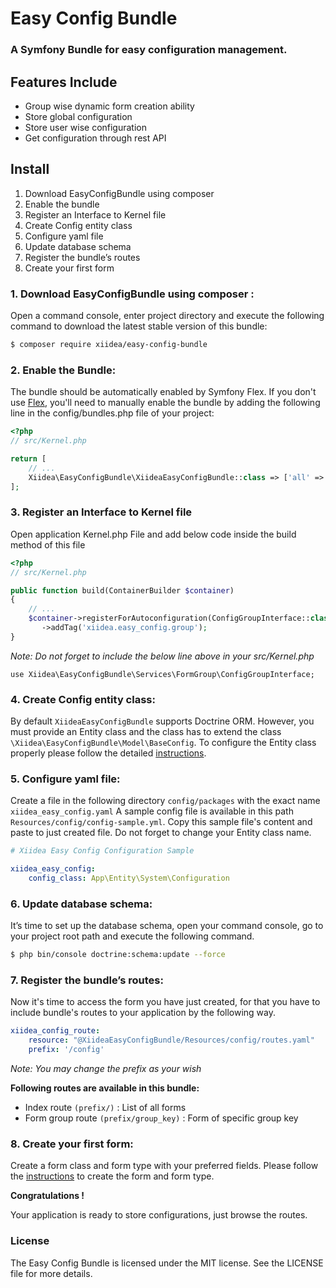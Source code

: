 Easy Config Bundle
==================
### A Symfony Bundle for easy configuration management.

## Features Include
* Group wise dynamic form creation ability
* Store global configuration
* Store user wise configuration
* Get configuration through rest API

## Install
1. Download EasyConfigBundle using composer
2. Enable the bundle
3. Register an Interface to Kernel file
4. Create Config entity class
5. Configure yaml file
6. Update database schema
7. Register the bundle’s routes
8. Create your first form

### 1. Download EasyConfigBundle using composer :
Open a command console, enter project directory and execute the following command to download the latest stable version of this bundle:
```bash
$ composer require xiidea/easy-config-bundle
```

### 2. Enable the Bundle:
The bundle should be automatically enabled by Symfony Flex. If you don't use [Flex](https://symfony.com/doc/current/setup/flex.html), you'll need to manually enable the bundle by adding the following line in the config/bundles.php file of your project:

```php
<?php
// src/Kernel.php

return [
    // ...
    Xiidea\EasyConfigBundle\XiideaEasyConfigBundle::class => ['all' => true],
];
```

### 3. Register an Interface to Kernel file
Open application Kernel.php File and add below code inside the build method of this file
```php
<?php
// src/Kernel.php

public function build(ContainerBuilder $container)
{
    // ...
    $container->registerForAutoconfiguration(ConfigGroupInterface::class)
	   ->addTag('xiidea.easy_config.group');
}
```

_Note: Do not forget to include the below line above in your src/Kernel.php_

`use Xiidea\EasyConfigBundle\Services\FormGroup\ConfigGroupInterface;`

### 4. Create Config entity class:
By default `XiideaEasyConfigBundle` supports Doctrine ORM. However, you must provide an Entity class and the class has to extend the class  `\Xiidea\EasyConfigBundle\Model\BaseConfig`. To configure the Entity class properly please follow the detailed [instructions](https://github.com/xiidea/EasyConfigBundle/blob/main/Resources/doc/config-entity.md).

### 5. Configure yaml file:
Create a file in the following directory `config/packages` with the exact name `xiidea_easy_config.yaml`
A sample config file is available in this path `Resources/config/config-sample.yml`. Copy this sample file's content and paste to just created file. Do not forget to change your Entity class name.
```yaml
# Xiidea Easy Config Configuration Sample

xiidea_easy_config:
    config_class: App\Entity\System\Configuration
```
### 6. Update database schema:
It’s time to set up the database schema, open your command console, go to your project root path and execute the following command.

```bash
$ php bin/console doctrine:schema:update --force
```
### 7. Register the bundle’s routes:
Now it's time to access the form you have just created, for that you have to include bundle's routes to your application by the following way.
```yaml
xiidea_config_route:
    resource: "@XiideaEasyConfigBundle/Resources/config/routes.yaml"
    prefix: '/config'
```
_Note: You may change the prefix as your wish_

**Following routes are available in this bundle:**
* Index route `(prefix/)` : List of all forms
* Form group route `(prefix/group_key)` : Form of specific group key

### 8. Create your first form:
Create a form class and form type with your preferred fields. Please follow the [instructions](https://github.com/xiidea/EasyConfigBundle/blob/main/Resources/doc/create-form.md) to create the form and form type.

**Congratulations !**

Your application is ready to store configurations, just browse the routes.

### License
The Easy Config Bundle is licensed under the MIT license. See the LICENSE file for more details.
